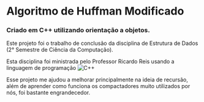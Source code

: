 # Algoritmo de Huffman Modificado
### Criado em C++ utilizando orientação a objetos.

Este projeto foi o trabalho de conclusão da disciplina de Estrutura de Dados (2° Semestre de Ciência da Computação).

Esta disciplina foi ministrada pelo Professor Ricardo Reis usando a linguagem de programação   ![C++](https://img.shields.io/badge/c++-%2300599C.svg?style=for-the-badge&logo=c%2B%2B&logoColor=white)

Esse projeto me ajudou a melhorar principalmente na ideia de recursão, além de aprender como funciona os compactadores muito utilizados por nós, foi bastante engrandecedor.


